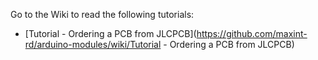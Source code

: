 Go to the Wiki to read the following tutorials:

- [Tutorial - Ordering a PCB from JLCPCB](https://github.com/maxint-rd/arduino-modules/wiki/Tutorial - Ordering a PCB from JLCPCB)
